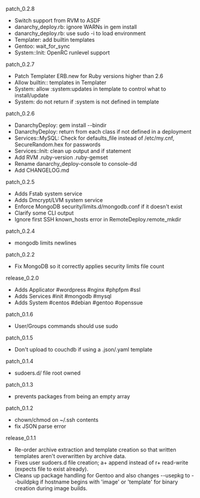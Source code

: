 patch_0.2.8
- Switch support from RVM to ASDF
- danarchy_deploy.rb: ignore WARNs in gem install
- danarchy_deploy.rb: use sudo -i to load environment
- Templater: add builtin templates
- Gentoo: wait_for_sync
- System::Init: OpenRC runlevel support

patch_0.2.7
- Patch Templater ERB.new for Ruby versions higher than 2.6
- Allow builtin:: templates in Templater
- System: allow :system:updates in template to control what to install/update
- System: do not return if :system is not defined in template

patch_0.2.6
- DanarchyDeploy: gem install --bindir
- DanarchyDeploy: return from each class if not defined in a deployment
- Services::MySQL: Check for defaults_file instead of /etc/my.cnf, SecureRandom.hex for passwords
- Services::Init: clean up output and if statement
- Add RVM .ruby-version .ruby-gemset
- Rename danarchy_deploy-console to console-dd
- Add CHANGELOG.md

patch_0.2.5
- Adds Fstab system service
- Adds Dmcrypt/LVM system service
- Enforce MongoDB security/limits.d/mongodb.conf if it doesn't exist
- Clarify some CLI output
- Ignore first SSH known_hosts error in RemoteDeploy.remote_mkdir

patch_0.2.4
- mongodb limits newlines

patch_0.2.2
- Fix MongoDB so it correctly applies security limits file count

release_0.2.0
- Adds Applicator #wordpress #nginx #phpfpm #ssl
- Adds Services #init #mongodb #mysql
- Adds System #centos #debian #gentoo #openssue

patch_0.1.6
- User/Groups commands should use sudo

patch_0.1.5
- Don't upload to couchdb if using a .json/.yaml template

patch_0.1.4
- sudoers.d/ file root owned

patch_0.1.3
- prevents packages from being an empty array

patch_0.1.2
- chown/chmod on ~/.ssh contents
- fix JSON parse error

release_0.1.1
- Re-order archive extraction and template creation so that written templates aren't overwritten by archive data.
- Fixes user sudoers.d file creation; a+ append instead of r+ read-write (expects file to exist already).
- Cleans up package handling for Gentoo and also changes --usepkg to --buildpkg if hostname begins with 'image' or 'template' for binary creation during image builds.

